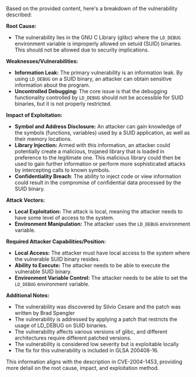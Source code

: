 Based on the provided content, here's a breakdown of the vulnerability described:

**Root Cause:**

*   The vulnerability lies in the GNU C Library (glibc) where the `LD_DEBUG` environment variable is improperly allowed on setuid (SUID) binaries. This should not be allowed due to security implications.

**Weaknesses/Vulnerabilities:**

*   **Information Leak:** The primary vulnerability is an information leak. By using `LD_DEBUG` on a SUID binary, an attacker can obtain sensitive information about the program.
*  **Uncontrolled Debugging:** The core issue is that the debugging functionality controlled by `LD_DEBUG` should not be accessible for SUID binaries, but it is not properly restricted.

**Impact of Exploitation:**

*   **Symbol and Address Disclosure:** An attacker can gain knowledge of the symbols (functions, variables) used by a SUID application, as well as their memory locations.
*   **Library Injection:** Armed with this information, an attacker could potentially create a malicious, trojaned library that is loaded in preference to the legitimate one. This malicious library could then be used to gain further information or perform more sophisticated attacks by intercepting calls to known symbols.
*   **Confidentiality Breach**: The ability to inject code or view information could result in the compromise of confidential data processed by the SUID binary.

**Attack Vectors:**

*   **Local Exploitation:** The attack is local, meaning the attacker needs to have some level of access to the system.
*   **Environment Manipulation:** The attacker uses the `LD_DEBUG` environment variable.

**Required Attacker Capabilities/Position:**

*   **Local Access:** The attacker must have local access to the system where the vulnerable SUID binary resides.
*   **Ability to Execute:** The attacker needs to be able to execute the vulnerable SUID binary.
*   **Environment Variable Control:** The attacker needs to be able to set the `LD_DEBUG` environment variable.

**Additional Notes:**

*   The vulnerability was discovered by Silvio Cesare and the patch was written by Brad Spengler
*   The vulnerability is addressed by applying a patch that restricts the usage of LD_DEBUG on SUID binaries.
*   The vulnerability affects various versions of glibc, and different architectures require different patched versions.
*   The vulnerability is considered low severity but is exploitable locally
*   The fix for this vulnerability is included in GLSA 200408-16.

This information aligns with the description in CVE-2004-1453, providing more detail on the root cause, impact, and exploitation method.